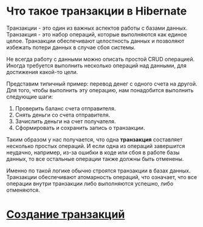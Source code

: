 # Что такое транзакции в Hibernate

Транзакции - это один из важных аспектов работы с базами данных. Транзакция - это набор операций, которые выполняются как единое целое. Транзакции обеспечивают целостность данных и позволяют избежать потери данных в случае сбоя системы.

Не всегда работу с данными можно описать простой CRUD операцией. Иногда требуется выполнить несколько операций над данными, 
для достижения какой-то цели. 

Представим типичный пример: перевод денег с одного счета на другой. Для того, чтобы выполнить эту операцию, нам понадобится выполнить
следующие шаги:

1. Проверить баланс счета отправителя.
2. Снять деньги со счета отправителя.
3. Зачислить деньги на счет получателя.
4. Сформировать и сохранить запись о транзакции.

Таким образом у нас получается, что одна **транзакция** составляет несколько простых операций. И если одна из операций завершится неудачно,
например, из-за ошибки в коде или сбоя в работе базы данных, то все остальные операции также должны быть отменены.

Именно по такой логике обычно строятся транзакции в базах данных. Транзакции обеспечивают атомарность операций, что означает, что все операции внутри транзакции либо выполняются успешно, либо отменяются.

# [**Создание транзакций**](transactional.md)
